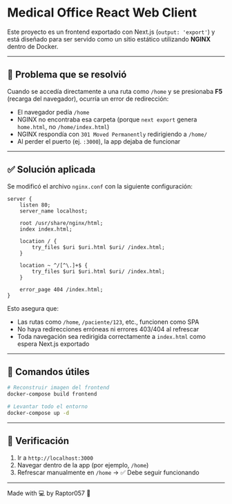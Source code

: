 
# Medical Office React Web Client

Este proyecto es un frontend exportado con Next.js (`output: 'export'`) y está diseñado para ser servido como un sitio estático utilizando **NGINX** dentro de Docker.

---

## 🧠 Problema que se resolvió

Cuando se accedía directamente a una ruta como `/home` y se presionaba **F5** (recarga del navegador), ocurría un error de redirección:

- El navegador pedía `/home`
- NGINX no encontraba esa carpeta (porque `next export` genera `home.html`, no `/home/index.html`)
- NGINX respondía con `301 Moved Permanently` redirigiendo a `/home/`
- Al perder el puerto (ej. `:3000`), la app dejaba de funcionar

---

## ✅ Solución aplicada

Se modificó el archivo `nginx.conf` con la siguiente configuración:

```nginx
server {
    listen 80;
    server_name localhost;

    root /usr/share/nginx/html;
    index index.html;

    location / {
        try_files $uri $uri.html $uri/ /index.html;
    }

    location ~ ^/[^\.]+$ {
        try_files $uri $uri.html $uri/ /index.html;
    }

    error_page 404 /index.html;
}
```

Esto asegura que:
- Las rutas como `/home`, `/paciente/123`, etc., funcionen como SPA
- No haya redirecciones erróneas ni errores 403/404 al refrescar
- Toda navegación sea redirigida correctamente a `index.html` como espera Next.js exportado

---

## 🚀 Comandos útiles

```bash
# Reconstruir imagen del frontend
docker-compose build frontend

# Levantar todo el entorno
docker-compose up -d
```

---

## 🧪 Verificación

1. Ir a `http://localhost:3000`
2. Navegar dentro de la app (por ejemplo, `/home`)
3. Refrescar manualmente en `/home` → ✅ Debe seguir funcionando

---

Made with 💻 by Raptor057 🦖

